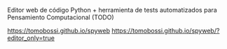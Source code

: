 Editor web de código Python + herramienta de tests automatizados para Pensamiento Computacional (TODO)

https://tomobossi.github.io/spyweb
https://tomobossi.github.io/spyweb/?editor_only=true
